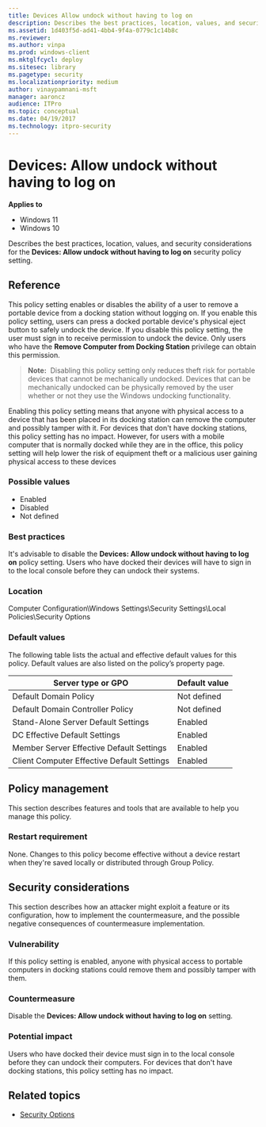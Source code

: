 ```yaml
---
title: Devices Allow undock without having to log on 
description: Describes the best practices, location, values, and security considerations for the Devices Allow undock without having to sign in security policy setting.
ms.assetid: 1d403f5d-ad41-4bb4-9f4a-0779c1c14b8c
ms.reviewer: 
ms.author: vinpa
ms.prod: windows-client
ms.mktglfcycl: deploy
ms.sitesec: library
ms.pagetype: security
ms.localizationpriority: medium
author: vinaypamnani-msft
manager: aaroncz
audience: ITPro
ms.topic: conceptual
ms.date: 04/19/2017
ms.technology: itpro-security
---
```


# Devices: Allow undock without having to log on

**Applies to**
-   Windows 11
-   Windows 10

Describes the best practices, location, values, and security considerations for the **Devices: Allow undock without having to log on** security policy setting.

## Reference

This policy setting enables or disables the ability of a user to remove a portable device from a docking station without logging on. If you enable this policy setting, users can press a docked portable device's physical eject button to safely undock the device. If you disable this policy setting, the user must sign in to receive permission to undock the device. Only users who have the **Remove Computer from Docking Station** privilege can obtain this permission.

>**Note:**  Disabling this policy setting only reduces theft risk for portable devices that cannot be mechanically undocked. Devices that can be mechanically undocked can be physically removed by the user whether or not they use the Windows undocking functionality.
 
Enabling this policy setting means that anyone with physical access to a device that has been placed in its docking station can remove the computer and possibly tamper with it. For devices that don't have docking stations, this policy setting has no impact. However, for users with a mobile computer that is normally docked while they are in the office, this policy setting will help lower the risk of equipment theft or a malicious user gaining physical access to these devices

### Possible values

-   Enabled
-   Disabled
-   Not defined

### Best practices

It's advisable to disable the **Devices: Allow undock without having to log on** policy setting. Users who have docked their devices will have to sign in to the local console before they can undock their systems.

### Location

Computer Configuration\\Windows Settings\\Security Settings\\Local Policies\\Security Options

### Default values

The following table lists the actual and effective default values for this policy. Default values are also listed on the policy’s property page.

| Server type or GPO | Default value |
| - | - |
| Default Domain Policy | Not defined| 
| Default Domain Controller Policy | Not defined | 
| Stand-Alone Server Default Settings | Enabled| 
| DC Effective Default Settings | Enabled| 
| Member Server Effective Default Settings | Enabled| 
| Client Computer Effective Default Settings| Enabled| 
 
## Policy management

This section describes features and tools that are available to help you manage this policy.

### Restart requirement

None. Changes to this policy become effective without a device restart when they're saved locally or distributed through Group Policy.

## Security considerations

This section describes how an attacker might exploit a feature or its configuration, how to implement the countermeasure, and the possible negative consequences of countermeasure implementation.

### Vulnerability

If this policy setting is enabled, anyone with physical access to portable computers in docking stations could remove them and possibly tamper with them.

### Countermeasure

Disable the **Devices: Allow undock without having to log on** setting.

### Potential impact

Users who have docked their device must sign in to the local console before they can undock their computers. For devices that don't have docking stations, this policy setting has no impact.

## Related topics

- [Security Options](security-options.md)
